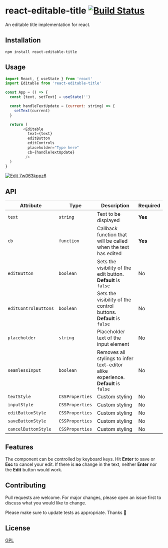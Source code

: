 # react-editable-title [![Build Status](https://travis-ci.org/CeamKrier/react-editable-title.svg?branch=master)](https://travis-ci.org/CeamKrier/react-editable-title)

An editable title implementation for react.

## Installation



```
npm install react-editable-title
```

## Usage

```javascript
import React, { useState } from 'react'
import Editable from 'react-editable-title'

const App = () => {
  const [text, setText] = useState('')

  const handleTextUpdate = (current: string) => {
    setText(current)
  }

  return (
        <Editable 
          text={text} 
          editButton
          editControls
          placeholder="Type here"
          cb={handleTextUpdate}
         />
  )
}

```

[![Edit 7w063kppz6](https://codesandbox.io/static/img/play-codesandbox.svg)](https://codesandbox.io/s/7w063kppz6)

## API

| Attribute            | Type            | Description                                                                        | Required |
|----------------------|-----------------|------------------------------------------------------------------------------------|----------|
| `text`               | `string`        | Text to be displayed                                                               | **Yes**  |
| `cb`                 | `function`      | Callback function that will be called when the text has edited                     | **Yes**  |
| `editButton`         | `boolean`       | Sets the visibility of the edit button. **Default** is `false`                     | No       |
| `editControlButtons` | `boolean`       | Sets the visibility of the control buttons. **Default** is `false`                 | No       |
| `placeholder`        | `string`        | Placeholder text of the input element                                              | No       |
| `seamlessInput`      | `boolean`       | Removes all stylings to infer text-editor alike experience. **Default** is `false` | No       |
| `textStyle`          | `CSSProperties` | Custom styling                                                                     | No       |
| `inputStyle`         | `CSSProperties` | Custom styling                                                                     | No       |
| `editButtonStyle`    | `CSSProperties` | Custom styling                                                                     | No       |
| `saveButtonStyle`    | `CSSProperties` | Custom styling                                                                     | No       |
| `cancelButtonStyle`  | `CSSProperties` | Custom styling                                                                     | No       |


## Features
The component can be controlled by keyboard keys. Hit **Enter** to save or **Esc** to cancel your edit.
If there is **no** change in the text, neither **Enter** nor the **Edit** button would work.

## Contributing
Pull requests are welcome. For major changes, please open an issue first to discuss what you would like to change.

Please make sure to update tests as appropriate.
Thanks :raised_hands:


## License
[GPL](https://choosealicense.com/licenses/gpl-3.0/)

